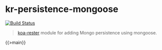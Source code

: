 # kr-persistence-mongoose

[![Build Status](https://travis-ci.org/dicearr/kr-persistence-mongoose.svg?branch=master)](https://travis-ci.org/dicearr/kr-persistence-mongoose)

> [koa-rester](https://github.com/dicearr/koa-rester) module for adding Mongo persistence using mongoose.

{{>main}}
